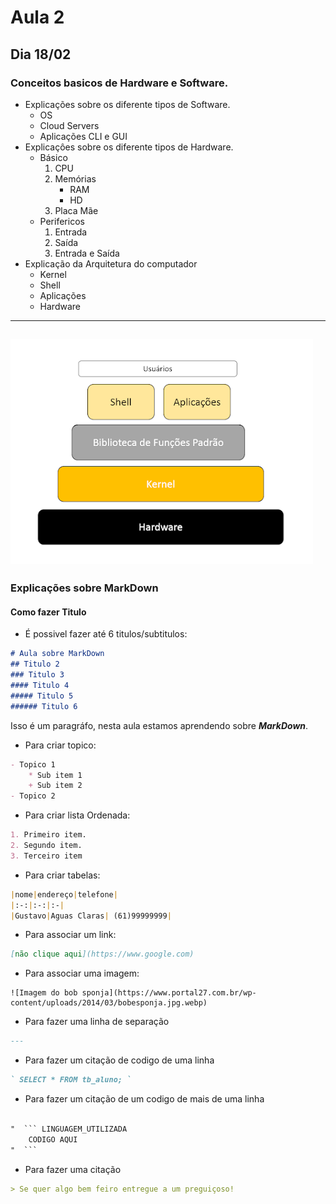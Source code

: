 # Aula 2

## Dia 18/02

### Conceitos basicos de Hardware e Software.

- Explicações sobre os diferente tipos de Software.
  - OS
  - Cloud Servers
  - Aplicações CLI e GUI
- Explicaçôes sobre os diferente tipos de Hardware.
  - Básico
    1. CPU
    1. Memórias
       - RAM
       - HD
    1. Placa Mãe
  - Perifericos
    1. Entrada
    2. Saída
    3. Entrada e Saída
- Explicação da Arquitetura do computador
  - Kernel
  - Shell
  - Aplicações
  - Hardware

---

## ![Arquitetura de OS](img/arquitetura-linux.png)

### Explicações sobre MarkDown

#### Como fazer Titulo

- É possivel fazer até 6 titulos/subtitulos:

```MarkDown
# Aula sobre MarkDown
## Titulo 2
### Titulo 3
#### Titulo 4
##### Titulo 5
###### Titulo 6
```

Isso é um paragráfo, nesta aula estamos aprendendo sobre _**MarkDown**_.

- Para criar topico:

```MarkDown
- Topico 1
    * Sub item 1
    + Sub item 2
- Topico 2
```

- Para criar lista Ordenada:

```Markdown
1. Primeiro item.
2. Segundo item.
3. Terceiro item
```

- Para criar tabelas:

```Markdown
|nome|endereço|telefone|
|:-:|:-:|:-|
|Gustavo|Aguas Claras| (61)99999999|
```

- Para associar um link:

```Markdown
[não clique aqui](https://www.google.com)
```

- Para associar uma imagem:

```
![Imagem do bob sponja](https://www.portal27.com.br/wp-content/uploads/2014/03/bobesponja.jpg.webp)
```

- Para fazer uma linha de separação

```Markdown
---
```

- Para fazer um citação de codigo de uma linha

```Markdown
` SELECT * FROM tb_aluno; `
```

- Para fazer um citação de um codigo de mais de uma linha

````Markdown

"  ``` LINGUAGEM_UTILIZADA
    CODIGO AQUI
"  ```

````

- Para fazer uma citação

```Markdown
> Se quer algo bem feiro entregue a um preguiçoso!
```
